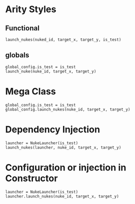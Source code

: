 # Arity Styles

## Functional

```
launch_nukes(nuked_id, target_x, target_y, is_test)
```

## globals

```
global_config.is_test = is_test
launch_nuke(nuke_id, target_x, target_y)
```

# Mega Class

```
global_config.is_test = is_test
global_config.launch_nukes(nuke_id, target_x, target_y)
```

# Dependency Injection

```
launcher = NukeLauncher(is_test)
launch_nukes(launcher, nuke_id, target_x, target_y)
```

# Configuration or injection in Constructor

```
launcher = NukeLauncher(is_test)
launcher.launch_nukes(nuke_id, target_x, target_y)
```

